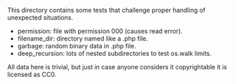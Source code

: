 This directory contains some tests that challenge proper handling
of unexpected situations.

* permission: file with permission 000 (causes read error).
* filename_dir: directory named like a .php file.
* garbage: random binary data in .php file.
* deep_recursion: lots of nested subdirectories to test os.walk limits.

All data here is trivial, but just in case anyone considers it
copyrightable it is licensed as CC0.
